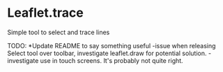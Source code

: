 # Leaflet.trace
 Simple tool to select and trace lines

TODO:
*Update README to say something useful
-issue when releasing Select tool over toolbar, investigate leaflet.draw for potential solution.
-investigate use in touch screens. It's probably not quite right.